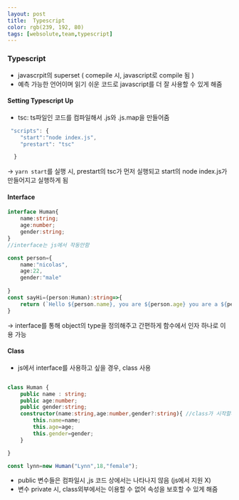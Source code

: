 ```yaml
---
layout: post
title:  Typescript
color: rgb(239, 192, 80)
tags: [websolute,team,typescript]
---
```


### Typescript
- javascrpit의 superset ( comepile 시, javascript로 compile 됨 )
- 예측 가능한 언어이며 읽기 쉬운 코드로 javascript를 더 잘 사용할 수 있게 해줌 


#### Setting Typescript Up
- tsc: ts파일인 코드를 컴파일해서 .js와 .js.map을 만들어줌 
```javascript
 "scripts": {
    "start":"node index.js",
    "prestart": "tsc"

  }
```
-> `yarn start`를 실행 시, prestart의 tsc가 먼저 실행되고 start의 node index.js가 만들어지고 실행하게 됨 


#### Interface
```typescript
interface Human{
    name:string;
    age:number;
    gender:string;
}
//interface는 js에서 작동안함 

const person={
    name:"nicolas",
    age:22,
    gender:"male"
    
}
const sayHi=(person:Human):string=>{
    return (`Hello ${person.name}, you are ${person.age} you are a ${person.gender}!`);
}
```
-> interface를 통해 object의 type을 정의해주고 간편하게 함수에서 인자 하나로 이용 가능 


#### Class
- js에서 interface를 사용하고 싶을 경우, class 사용 

```typescript 

class Human {
    public name : string;
    public age:number;
    public gender:string;
    constructor(name:string,age:number,gender?:string){ //class가 시작할때마다 호출됨 
        this.name=name;
        this.age=age;
        this.gender=gender;
    }

}

const lynn=new Human("Lynn",18,"female");
```
- public 변수들은 컴파일시 ,js 코드 상에서는 나타나지 않음 (js에서 지원 X)
- 변수 private 시, class외부에서는 이용할 수 없어 속성을 보호할 수 있게 해줌 